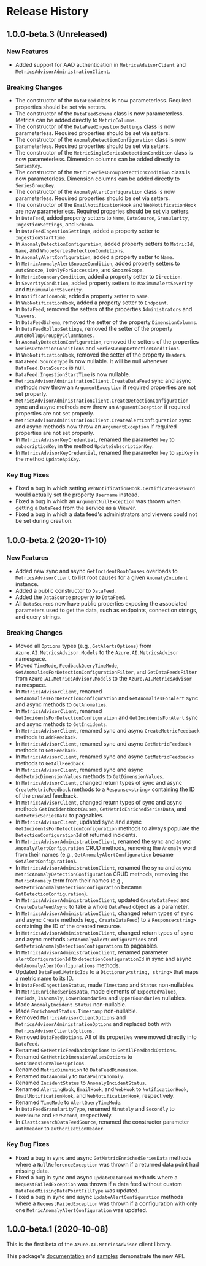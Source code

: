 # Release History

## 1.0.0-beta.3 (Unreleased)

### New Features
- Added support for AAD authentication in `MetricsAdvisorClient` and `MetricsAdvisorAdministrationClient`.

### Breaking Changes
- The constructor of the `DataFeed` class is now parameterless. Required properties should be set via setters.
- The constructor of the `DataFeedSchema` class is now parameterless. Metrics can be added directly to `MetricColumns`.
- The constructor of the `DataFeedIngestionSettings` class is now parameterless. Required properties should be set via setters.
- The constructor of the `AnomalyDetectionConfiguration` class is now parameterless. Required properties should be set via setters.
- The constructor of the `MetricSingleSeriesDetectionCondition` class is now parameterless. Dimension columns can be added directly to `SeriesKey`.
- The constructor of the `MetricSeriesGroupDetectionCondition` class is now parameterless. Dimension columns can be added directly to `SeriesGroupKey`.
- The constructor of the `AnomalyAlertConfiguration` class is now parameterless. Required properties should be set via setters.
- The constructor of the `EmailNotificationHook` and `WebNotificationHook` are now parameterless. Required properies should be set via setters.
- In `DataFeed`, added property setters to `Name`, `DataSource`, `Granularity`, `IngestionSettings`, and `Schema`.
- In `DataFeedIngestionSettings`, added a property setter to `IngestionStartTime`.
- In `AnomalyDetectionConfiguration`, added property setters to `MetricId`, `Name`, and `WholeSeriesDetectionConditions`.
- In `AnomalyAlertConfiguration`, added a property setter to `Name`.
- In `MetricAnomalyAlertSnoozeCondition`, added property setters to `AutoSnooze`, `IsOnlyForSuccessive`, and `SnoozeScope`.
- In `MetricBoundaryCondition`, added a property setter to `Direction`.
- In `SeverityCondition`, added property setters to `MaximumAlertSeverity` and `MinimumAlertSeverity`.
- In `NotificationHook`, added a property setter to `Name`.
- In `WebNotificationHook`, added a property setter to `Endpoint`.
- In `DataFeed`, removed the setters of the properties `Administrators` and `Viewers`.
- In `DataFeedSchema`, removed the setter of the property `DimensionColumns`.
- In `DataFeedRollupSettings`, removed the setter of the property `AutoRollupGroupByColumnNames`.
- In `AnomalyDetectionConfiguration`, removed the setters of the properties `SeriesDetectionConditions` and `SeriesGroupDetectionConditions`.
- In `WebNotificationHook`, removed the setter of the property `Headers`.
- `DataFeed.SourceType` is now nullable. It will be null whenever `DataFeed.DataSource` is null.
- `DataFeed.IngestionStartTime` is now nullable.
- `MetricsAdvisorAdministrationClient.CreateDataFeed` sync and async methods now throw an `ArgumentException` if required properties are not set properly.
- `MetricsAdvisorAdministrationClient.CreateDetectionConfiguration` sync and async methods now throw an `ArgumentException` if required properties are not set properly.
- `MetricsAdvisorAdministrationClient.CreateAlertConfiguration` sync and async methods now throw an `ArgumentException` if required properties are not set properly.
- In `MetricsAdvisorKeyCredential`, renamed the parameter `key` to `subscriptionKey` in the method `UpdateSubscriptionKey`.
- In `MetricsAdvisorKeyCredential`, renamed the parameter `key` to `apiKey` in the method `UpdateApiKey`.

### Key Bug Fixes
- Fixed a bug in which setting `WebNotificationHook.CertificatePassword` would actually set the property `Username` instead.
- Fixed a bug in which an `ArgumentNullException` was thrown when getting a `DataFeed` from the service as a Viewer.
- Fixed a bug in which a data feed's administrators and viewers could not be set during creation.

## 1.0.0-beta.2 (2020-11-10)

### New Features
- Added new sync and async `GetIncidentRootCauses` overloads to `MetricsAdvisorClient` to list root causes for a given `AnomalyIncident` instance.
- Added a public constructor to `DataFeed`.
- Added the `DataSource` property to `DataFeed`.
- All `DataSource`s now have public properties exposing the associated parameters used to get the data, such as endpoints, connection strings, and query strings.

### Breaking Changes
- Moved all `Options` types (e.g., `GetAlertsOptions`) from `Azure.AI.MetricsAdvisor.Models` to the `Azure.AI.MetricsAdvisor` namespace.
- Moved `TimeMode`, `FeedbackQueryTimeMode`, `GetAnomaliesForDetectionConfigurationFilter`, and `GetDataFeedsFilter` from `Azure.AI.MetricsAdvisor.Models` to the `Azure.AI.MetricsAdvisor` namespace.
- In `MetricsAdvisorClient`, renamed `GetAnomaliesForDetectionConfiguration` and `GetAnomaliesForAlert` sync and async methods to `GetAnomalies`.
- In `MetricsAdvisorClient`, renamed `GetIncidentsForDetectionConfiguration` and `GetIncidentsForAlert` sync and async methods to `GetIncidents`.
- In `MetricsAdvisorClient`, renamed sync and async `CreateMetricFeedback` methods to `AddFeedback`.
- In `MetricsAdvisorClient`, renamed sync and async `GetMetricFeedback` methods to `GetFeedback`.
- In `MetricsAdvisorClient`, renamed sync and async `GetMetricFeedbacks` methods to `GetAllFeedback`.
- In `MetricsAdvisorClient`, renamed sync and async `GetMetricDimensionValues` methods to `GetDimensionValues`.
- In `MetricsAdvisorClient`, changed return types of sync and async `CreateMetricFeedback` methods to a `Response<string>` containing the ID of the created feedback.
- In `MetricsAdvisorClient`, changed return types of sync and async methods `GetIncidentRootCauses`, `GetMetricEnrichedSeriesData`, and `GetMetricSeriesData` to pageables.
- In `MetricsAdvisorClient`, updated sync and async `GetIncidentsForDetectionConfiguration` methods to always populate the `DetectionConfigurationId` of returned incidents.
- In `MetricsAdvisorAdministrationClient`, renamed the sync and async `AnomalyAlertConfiguration` CRUD methods, removing the `Anomaly` word from their names (e.g., `GetAnomalyAlertConfiguration` became `GetAlertConfiguration`).
- In `MetricsAdvisorAdministrationClient`, renamed the sync and async `MetricAnomalyDetectionConfiguration` CRUD methods, removing the `MetricAnomaly` term from their names (e.g., `GetMetricAnomalyDetectionConfiguration` became `GetDetectionConfiguration`).
- In `MetricsAdvisorAdministrationClient`, updated `CreateDataFeed` and `CreateDataFeedAsync` to take a whole `DataFeed` object as a parameter.
- In `MetricsAdvisorAdministrationClient`, changed return types of sync and async `Create` methods (e.g., `CreateDataFeed`) to a `Response<string>` containing the ID of the created resource.
- In `MetricsAdvisorAdministrationClient`, changed return types of sync and async methods `GetAnomalyAlertConfigurations` and `GetMetricAnomalyDetectionConfigurations` to pageables.
- In `MetricsAdvisorAdministrationClient`, renamed parameter `alertConfigurationId` to `detectionConfigurationId` in sync and async `GetAnomalyAlertConfigurations` methods.
- Updated `DataFeed.MetricIds` to a `Dictionary<string, string>` that maps a metric name to its ID.
- In `DataFeedIngestionStatus`, made `Timestamp` and `Status` non-nullables.
- In `MetricEnrichedSeriesData`, made elements of `ExpectedValues`, `Periods`, `IsAnomaly`, `LowerBoundaries` and `UpperBoundaries` nullables.
- Made `AnomalyIncident.Status` non-nullable.
- Made `EnrichmentStatus.Timestamp` non-nullable.
- Removed `MetricsAdvisorClientOptions` and `MetricsAdvisorAdministrationOptions` and replaced both with `MetricsAdvisorClientsOptions`.
- Removed `DataFeedOptions`. All of its properties were moved directly into `DataFeed`.
- Renamed `GetMetricFeedbacksOptions` to `GetAllFeedbackOptions`.
- Renamed `GetMetricDimensionValuesOptions` to `GetDimensionValuesOptions`.
- Renamed `MetricDimension` to `DataFeedDimension`.
- Renamed `DataAnomaly` to `DataPointAnomaly`.
- Renamed `IncidentStatus` to `AnomalyIncidentStatus`.
- Renamed `AlertingHook`, `EmailHook`, and `WebHook` to `NotificationHook`, `EmailNotificationHook`, and `WebNotificationHook`, respectively.
- Renamed `TimeMode` to `AlertQueryTimeMode`.
- In `DataFeedGranularityType`, renamed `Minutely` and `Secondly` to `PerMinute` and `PerSecond`, respectively.
- In `ElasticsearchDataFeedSource`, renamed the constructor parameter `authHeader` to `authorizationHeader`.

### Key Bug Fixes
- Fixed a bug in sync and async `GetMetricEnrichedSeriesData` methods where a `NullReferenceException` was thrown if a returned data point had missing data.
- Fixed a bug in sync and async `UpdateDataFeed` methods where a `RequestFailedException` was thrown if a data feed without custom `DataFeedMissingDataPointFillType` was updated.
- Fixed a bug in sync and async `UpdateAlertConfiguration` methods where a `RequestFailedException` was thrown if a configuration with only one `MetricAnomalyAlertConfiguration` was updated.

## 1.0.0-beta.1 (2020-10-08)

This is the first beta of the `Azure.AI.MetricsAdvisor` client library.

This package's [documentation][readme] and [samples][samples] demonstrate the new API.

[readme]: https://github.com/Azure/azure-sdk-for-net/blob/master/sdk/metricsadvisor/Azure.AI.MetricsAdvisor/README.md
[samples]: https://github.com/Azure/azure-sdk-for-net/blob/master/sdk/metricsadvisor/Azure.AI.MetricsAdvisor/samples/README.md

